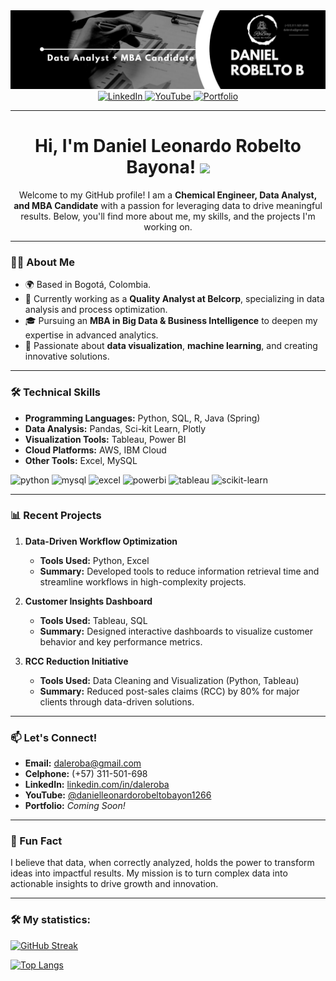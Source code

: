 <div id="header" align="center">
  <img decoding="async" src="https://github.com/Itakyo/Coursera-Homeworks/blob/main/Black%20%26%20White%20Modern%20Minimalist%20Data%20Analyst%20LinkedIn%20Banner.jpg" width="800" alt="Daniel Leonardo Robelto Bayona - Data Analyst"/>
</div>

<div id="badges" align="center">
  <a href="https://www.linkedin.com/in/daleroba/">
    <img src="https://img.shields.io/badge/LinkedIn-0077B5?style=for-the-badge&logo=linkedin&logoColor=white" alt="LinkedIn"/>
  </a>
  <a href="https://www.youtube.com/@danielleonardorobeltobayon1266">
    <img src="https://img.shields.io/badge/YouTube-FF0000?style=for-the-badge&logo=youtube&logoColor=white" alt="YouTube"/>
  </a>
  <a href="#">
    <img src="https://img.shields.io/badge/Portfolio-000000?style=for-the-badge&logo=githubpages&logoColor=white" alt="Portfolio"/>
  </a>
</div>


---

<h1 align="center">
  Hi, I'm Daniel Leonardo Robelto Bayona!
  <img decoding="async" src="https://media.giphy.com/media/hvRJCLFzcasrR4ia7z/giphy.gif" width="30px"/>
</h1>

<p align="center">
  Welcome to my GitHub profile! I am a <strong>Chemical Engineer, Data Analyst, and MBA Candidate</strong> with a passion for leveraging data to drive meaningful results. Below, you'll find more about me, my skills, and the projects I'm working on.
</p>

---

### 👨‍💻 About Me
- 🌍 Based in Bogotá, Colombia.
- 💼 Currently working as a **Quality Analyst at Belcorp**, specializing in data analysis and process optimization.
- 🎓 Pursuing an **MBA in Big Data & Business Intelligence** to deepen my expertise in advanced analytics.
- 🌟 Passionate about **data visualization**, **machine learning**, and creating innovative solutions.

---

### 🛠️ Technical Skills
- **Programming Languages:** Python, SQL, R, Java (Spring)
- **Data Analysis:** Pandas, Sci-kit Learn, Plotly
- **Visualization Tools:** Tableau, Power BI
- **Cloud Platforms:** AWS, IBM Cloud
- **Other Tools:** Excel, MySQL

<div id="header" align="left">
    <img decoding="async" src="https://img.shields.io/badge/Python-3776AB?style=for-the-badge&logo=python&logoColor=white" alt="python"/>
    <img decoding="async" src="https://img.shields.io/badge/MySQL-4479A1?style=for-the-badge&logo=mysql&logoColor=white" alt="mysql"/>
    <img decoding="async" src="https://img.shields.io/badge/Microsoft_Excel-217346?style=for-the-badge&logo=microsoft-excel&logoColor=white" alt="excel"/>
    <img decoding="async" src="https://img.shields.io/badge/Power_BI-F2C811?style=for-the-badge&logo=power-bi&logoColor=white" alt="powerbi"/>
    <img decoding="async" src="https://img.shields.io/badge/Tableau-E97627?style=for-the-badge&logo=tableau&logoColor=white" alt="tableau"/>
    <img decoding="async" src="https://img.shields.io/badge/Scikit--Learn-F7931E?style=for-the-badge&logo=scikit-learn&logoColor=white" alt="scikit-learn"/>
</div>

---

### 📊 Recent Projects
1. **Data-Driven Workflow Optimization**  
   - **Tools Used:** Python, Excel  
   - **Summary:** Developed tools to reduce information retrieval time and streamline workflows in high-complexity projects.
   
2. **Customer Insights Dashboard**  
   - **Tools Used:** Tableau, SQL  
   - **Summary:** Designed interactive dashboards to visualize customer behavior and key performance metrics.

3. **RCC Reduction Initiative**  
   - **Tools Used:** Data Cleaning and Visualization (Python, Tableau)  
   - **Summary:** Reduced post-sales claims (RCC) by 80% for major clients through data-driven solutions.

---

### 📫 Let's Connect!
- **Email:** daleroba@gmail.com
- **Celphone:** (+57) 311-501-698
- **LinkedIn:** [linkedin.com/in/daleroba](https://www.linkedin.com/in/daleroba/)
- **YouTube:** [@danielleonardorobeltobayon1266](https://www.youtube.com/@danielleonardorobeltobayon1266)
- **Portfolio:** *Coming Soon!*

---

### 🚀 Fun Fact
I believe that data, when correctly analyzed, holds the power to transform ideas into impactful results. My mission is to turn complex data into actionable insights to drive growth and innovation.

---

### :hammer_and_wrench: My statistics:

[![GitHub Streak](http://github-readme-streak-stats.herokuapp.com?user=noelianav91&theme=dark&background=000000)](https://git.io/streak-stats)

[![Top Langs](https://github-readme-stats.vercel.app/api/top-langs/?username=noelianav91&layout=compact&theme=vision-friendly-dark)](https://github.com/anuraghazra/github-readme-stats)

